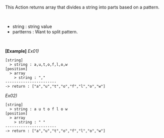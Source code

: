 This Action returns array that divides a string into parts based on a pattern.

<br/>

- string : string value
- partterns : Want to split pattern.

<br/>

**[Example]**
*Ex01)*
```
[string]
  > string : a,u,t,o,f,l,o,w
[position]
  > array
    > string : ","
-----------------------
-> return : ["a","u","t","o","f","l","o","w"]
```
*Ex02)*
```
[string]
  > string : a u t o f l o w
[position]
  > array
    > string : " "
-----------------------
-> return : ["a","u","t","o","f","l","o","w"]
```
